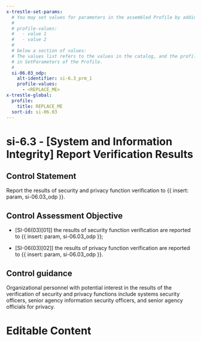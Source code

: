 ```yaml
---
x-trestle-set-params:
  # You may set values for parameters in the assembled Profile by adding
  #
  # profile-values:
  #   - value 1
  #   - value 2
  #
  # below a section of values:
  # The values list refers to the values in the catalog, and the profile-values represent values
  # in SetParameters of the Profile.
  #
  si-06.03_odp:
    alt-identifier: si-6.3_prm_1
    profile-values:
      - <REPLACE_ME>
x-trestle-global:
  profile:
    title: REPLACE_ME
  sort-id: si-06.03
---
```


# si-6.3 - \[System and Information Integrity\] Report Verification Results

## Control Statement

Report the results of security and privacy function verification to {{ insert: param, si-06.03_odp }}.

## Control Assessment Objective

- \[SI-06(03)[01]\] the results of security function verification are reported to {{ insert: param, si-06.03_odp }};

- \[SI-06(03)[02]\] the results of privacy function verification are reported to {{ insert: param, si-06.03_odp }}.

## Control guidance

Organizational personnel with potential interest in the results of the verification of security and privacy functions include systems security officers, senior agency information security officers, and senior agency officials for privacy.

# Editable Content

<!-- Make additions and edits below -->
<!-- The above represents the contents of the control as received by the profile, prior to additions. -->
<!-- If the profile makes additions to the control, they will appear below. -->
<!-- The above markdown may not be edited but you may edit the content below, and/or introduce new additions to be made by the profile. -->
<!-- If there is a yaml header at the top, parameter values may be edited. Use --set-parameters to incorporate the changes during assembly. -->
<!-- The content here will then replace what is in the profile for this control, after running profile-assemble. -->
<!-- The current profile has no added parts for this control, but you may add new ones here. -->
<!-- Each addition must have a heading either of the form ## Control my_addition_name -->
<!-- or ## Part a. (where the a. refers to one of the control statement labels.) -->
<!-- "## Control" parts are new parts added after the statement part. -->
<!-- "## Part" parts are new parts added into the top-level statement part with that label. -->
<!-- Subparts may be added with nested hash levels of the form ### My Subpart Name -->
<!-- underneath the parent ## Control or ## Part being added -->
<!-- See https://ibm.github.io/compliance-trestle/tutorials/ssp_profile_catalog_authoring/ssp_profile_catalog_authoring for guidance. -->
